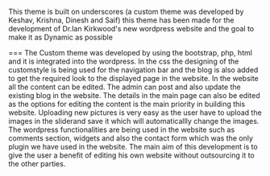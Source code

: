 This theme is built on underscores (a custom theme was developed by Keshav, Krishna, Dinesh and Saif) this theme has been made for the development of Dr.Ian Kirkwood's new wordpress website and the goal to make it as Dynamic as possible

===
The Custom theme was developed by using the bootstrap, php, html and it is integrated into the wordpress. 
In the css the designing of the customstyle is being used for the navigation bar and the blog is also added to get the required look to the displayed page in the website.
In the website all the content can be edited. The admin can post and also update the existing blog in the website. 
The details in the main page can also be edited as the options for editing the content is the main priority in building this website. 
Uploading new pictures is very easy as the user have to upload the images in the sliderand save it which will automaticallly change the images.
The wordpress functionalities are being used in the website such as comments section, widgets and also the contact form which was the only plugin we have used in the website.
The main aim of this development is to give the user a benefit of editing his own website without outsourcing it to the other parties.




